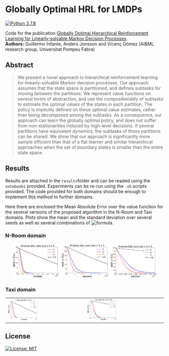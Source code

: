 # Globally Optimal HRL for LMDPs
[![Python 3.7.8](https://img.shields.io/badge/Python-3.7.8-blue)](https://www.python.org/downloads/release/python-378/)

Code for the publication [Globally Optimal Hierarchical Reinforcement Learning for Linearly-solvable Markov Decision Processes](https://arxiv.org/abs/2106.15380).<br>
**Authors:** Guillermo Infante, Anders Jonsson and Vicenç Gómez (AI&ML research group, Universitat Pompeu Fabra)

## **Abstract**

> We present a novel approach to hierarchical reinforcement learning for linearly-solvable Markov decision processes. Our approach assumes that the state space is partitioned, and defines subtasks for moving between the partitions. We represent value functions on several levels of abstraction, and use the compositionality of subtasks to estimate the optimal values of the states in each partition. The policy is implicitly defined on these optimal value estimates, rather than being decomposed among the subtasks. As a consequence, our approach can learn the globally optimal policy, and does not suffer from non-stationarities induced by high-level decisions. If several partitions have equivalent dynamics, the subtasks of those partitions can be shared.
We show that our approach is significantly more sample efficient than that of a flat learner and similar hierarchical approaches when the set of boundary states is smaller than the entire state space.

## **Results**

Results are attached in the ```results```folder and can be readed using the ```notebooks``` provided. Experiments can be re-run using the ```.sh``` scripts provided. The code provided for both domains should be enough to implement this method to further domains.

Here there are enclosed the Mean Absolute Error over the value function for the several versions of the proposed algorithm in the N-Room and Taxi domains. Plots show the mean and the standard deviation over several seeds as well as several combinations of ![formula](https://render.githubusercontent.com/render/math?math=\alpha_\mathcal{l}).

### N-Room domain

<!-- <table>
  <tr>
    <td> <img src="notebooks/pictures/nroom_3_3-1.png"  alt="1" width = "30%" height = "30%" ></td>
    <td> <img src="notebooks/pictures/nroom_5_5-1.png"  alt="1" width = "30%" height = "30%" ></td>
    <td> <img src="notebooks/pictures/nroom_8_8-1.png"  alt="1" width = "30%" height = "30%" ></td>
   </tr> 
</table> -->

<div align="center">
  <img src="notebooks/pictures/nroom_3_3-1.png" width="30%" height="30%">
  <img src="notebooks/pictures/nroom_5_5-1.png"  alt="1" width = "30%" height = "30%" >
  <img src="notebooks/pictures/nroom_8_8-1.png"  alt="1" width = "30%" height = "30%" >
</div>

<!--<div align="center">
  <img src="notebooks/pictures/nroom_5_5-1.png" width="50%" height="50%">
</div>-->

<!--<div align="center">
  <img src="notebooks/pictures/nroom_8_8-1.png" width="50%" height="50%">
</div>-->

### Taxi domain

<table>
  <tr>
    <td> <img src="notebooks/pictures/taxi_5-1.png"  alt="1" width = "40%" height = "40%" ></td>
    <td> <img src="notebooks/pictures/taxi_10-1.png"  alt="1" width = "40%" height = "40%" ></td>
</table>

## License
[![License: MIT](https://img.shields.io/badge/License-MIT-yellow.svg)](https://opensource.org/licenses/MIT)


